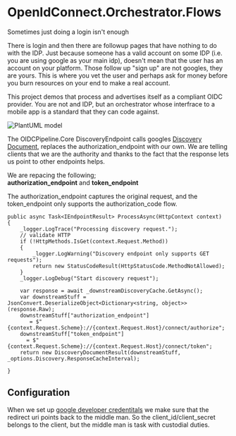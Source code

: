 # OpenIdConnect.Orchestrator.Flows
Sometimes just doing a login isn't enough

There is login and then there are followup pages that have nothing to do with the IDP.  Just because someone has a valid account on some IDP (i.e. you are using google as your main idp), doesn't mean that the user has an account on your platform.  Those follow up "sign up" are not googles, they are yours.  This is where you vet the user and perhaps ask for money before you burn resources on your end to make a real account.  

This project demos that process and advertises itself as a compliant OIDC provider.  You are not and IDP, but an orchestrator whose interfrace to a mobile app is a standard that they can code against.

![PlantUML model](http://www.plantuml.com/plantuml/png/5SqngiCm383X_PtYzG2rnaAdW6cXT72kuCeY3jYIaMHo_JRJ3__oBUPPVVRsTzaPsomqjVrNzs5t0Cr7s7QlypED58MTs0DAX_KMHIdf1caGlqeKPa8FIR6IkMON3SycXq7FvgHG10tMTtnSpnt6QIx4vTSl)


The OIDCPipeline.Core DiscoveryEndpoint calls googles [Discovery Document](https://accounts.google.com/.well-known/openid-configuration), replaces the authorization_endpoint with our own.  We are telling clients that we are the authority and thanks to the fact that the response lets us point to other endpoints helps.  

We are repacing the following;  
**authorization_endpoint** and **token_endpoint**  

The authorization_endpoint captures the original request, and the token_endpoint only supports the authorization_code flow.  


```
public async Task<IEndpointResult> ProcessAsync(HttpContext context)
{
    _logger.LogTrace("Processing discovery request.");
    // validate HTTP
    if (!HttpMethods.IsGet(context.Request.Method))
    {
        _logger.LogWarning("Discovery endpoint only supports GET requests");
        return new StatusCodeResult(HttpStatusCode.MethodNotAllowed);
    }
    _logger.LogDebug("Start discovery request");

    var response = await _downstreamDiscoveryCache.GetAsync();
    var downstreamStuff = JsonConvert.DeserializeObject<Dictionary<string, object>>(response.Raw);
    downstreamStuff["authorization_endpoint"]
       = $"{context.Request.Scheme}://{context.Request.Host}/connect/authorize";
    downstreamStuff["token_endpoint"]
      = $"{context.Request.Scheme}://{context.Request.Host}/connect/token";
    return new DiscoveryDocumentResult(downstreamStuff, _options.Discovery.ResponseCacheInterval);

}
```  

## Configuration
When we set up [google developer credentitals](https://developers.google.com/identity/protocols/OpenIDConnect) we make sure that the redirect uri points back to the middle man.  So the client_id/client_secret belongs to the client, but the middle man is task with custodial duties. 










